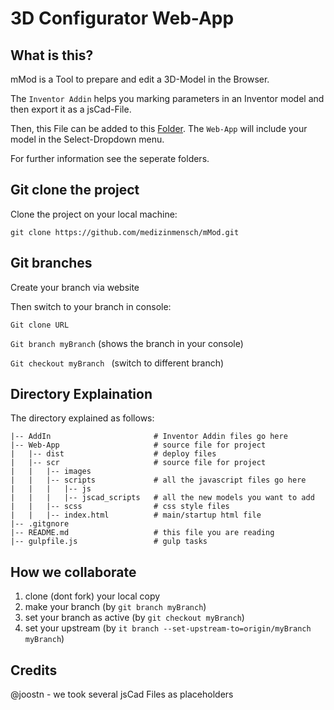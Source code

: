# 3D Configurator Web-App

## What is this?

mMod is a Tool to prepare and edit a 3D-Model in the Browser.

The `Inventor Addin` helps you marking parameters in an Inventor model and then export it as a jsCad-File.

Then, this File can be added to this [Folder](Web-App/src/scripts/jscad_scripts). The `Web-App` will include your model in the Select-Dropdown menu.

For further information see the seperate folders.

## Git clone the project

Clone the project on your local machine:

```
git clone https://github.com/medizinmensch/mMod.git
```
## Git branches

Create your branch via website

Then switch to your branch in console:

`Git clone URL`

`Git branch myBranch` (shows the branch in your console) 

`Git checkout myBranch ` (switch to different branch)


## Directory Explaination

The directory explained as follows:


```
|-- AddIn                       # Inventor Addin files go here
|-- Web-App                     # source file for project
|   |-- dist                    # deploy files   
|   |-- scr                     # source file for project
|   |   |-- images          
|   |   |-- scripts             # all the javascript files go here
|   |   |   |-- js
|   |   |   |-- jscad_scripts   # all the new models you want to add
|   |   |-- scss                # css style files
|   |   |-- index.html          # main/startup html file
|-- .gitgnore
|-- README.md                   # this file you are reading
|-- gulpfile.js                 # gulp tasks
```

## How we collaborate

1. clone (dont fork) your local copy
2. make your branch (by `git branch myBranch`)
3. set your branch as active (by `git checkout myBranch`)
4. set your upstream (by `it branch --set-upstream-to=origin/myBranch myBranch`)


## Credits

@joostn - we took several jsCad Files as placeholders
